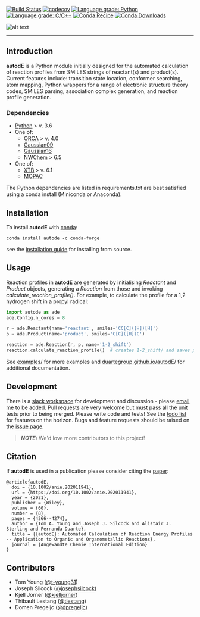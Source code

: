 [![Build Status](https://github.com/duartegroup/autodE/actions/workflows/pytest.yml/badge.svg)](https://github.com/duartegroup/autodE/actions) [![codecov](https://codecov.io/gh/duartegroup/autodE/branch/master/graph/badge.svg)](https://codecov.io/gh/duartegroup/autodE/branch/master) [![Language grade: Python](https://img.shields.io/lgtm/grade/python/g/duartegroup/autodE.svg?logo=lgtm&logoWidth=18)](https://lgtm.com/projects/g/duartegroup/autodE/context:python) [![Language grade: C/C++](https://img.shields.io/lgtm/grade/cpp/g/duartegroup/autodE.svg?logo=lgtm&logoWidth=18)](https://lgtm.com/projects/g/duartegroup/autodE/context:cpp) [![Conda Recipe](https://img.shields.io/badge/recipe-autode-green.svg)](https://anaconda.org/conda-forge/autode) [![Conda Downloads](https://img.shields.io/conda/dn/conda-forge/autode.svg)](https://anaconda.org/conda-forge/autode)

![alt text](autode/common/llogo.png)
***
## Introduction

**autodE** is a Python module initially designed for the automated calculation of reaction profiles from SMILES strings of 
reactant(s) and product(s). Current features include: transition state location, conformer searching, atom mapping,
Python wrappers for a range of electronic structure theory codes, SMILES parsing, association complex generation, and
 reaction profile generation.


### Dependencies
* [Python](https://www.python.org/) > v. 3.6
* One of:
   * [ORCA](https://sites.google.com/site/orcainputlibrary/home/) > v. 4.0
   * [Gaussian09](https://gaussian.com/glossary/g09/)
   * [Gaussian16](https://gaussian.com/gaussian16/)
   * [NWChem](http://www.nwchem-sw.org/index.php/Main_Page) > 6.5
* One of:
   * [XTB](https://www.chemie.uni-bonn.de/pctc/mulliken-center/software/xtb/xtb/) > v. 6.1
   * [MOPAC](http://openmopac.net/)

The Python dependencies are listed in requirements.txt are best satisfied using a conda install (Miniconda or Anaconda).

## Installation

To install **autodE** with [conda](https://anaconda.org/conda-forge/autode):
```
conda install autode -c conda-forge
```
see the [installation guide](https://duartegroup.github.io/autodE/install.html) for installing from source.

## Usage

Reaction profiles in  **autodE** are generated by initialising _Reactant_ and _Product_ objects, 
generating a _Reaction_ from those and invoking _calculate_reaction_profile()_. 
For example, to  calculate the profile for a 1,2 hydrogen shift in a propyl radical:

```python
import autode as ade
ade.Config.n_cores = 8

r = ade.Reactant(name='reactant', smiles='CC[C]([H])[H]')
p = ade.Product(name='product', smiles='C[C]([H])C')

reaction = ade.Reaction(r, p, name='1-2_shift')
reaction.calculate_reaction_profile()  # creates 1-2_shift/ and saves profile
```

See [examples/](https://github.com/duartegroup/autodE/tree/master/examples) for
more examples and [duartegroup.github.io/autodE/](https://duartegroup.github.io/autodE/) for
additional documentation.


## Development

There is a [slack workspace](https://autodeworkspace.slack.com) for development and discussion - please 
[email me](mailto:tom.young@chem.ox.ac.uk?subject=autodE%20slack) to be added. Pull requests are 
very welcome but must pass all the unit tests prior to being merged. Please write code and tests!
See the [todo list](https://github.com/duartegroup/autodE/projects/1) for features on the horizon. 
Bugs and feature requests should be raised on the [issue page](https://github.com/duartegroup/autodE/issues). 

> **_NOTE:_**  We'd love more contributors to this project! 


## Citation

If **autodE** is used in a publication please consider citing the [paper](https://doi.org/10.1002/anie.202011941):
 
```
@article{autodE,
  doi = {10.1002/anie.202011941},
  url = {https://doi.org/10.1002/anie.202011941},
  year = {2021},
  publisher = {Wiley},
  volume = {60},
  number = {8},
  pages = {4266--4274},
  author = {Tom A. Young and Joseph J. Silcock and Alistair J. Sterling and Fernanda Duarte},
  title = {{autodE}: Automated Calculation of Reaction Energy Profiles -- Application to Organic and Organometallic Reactions},
  journal = {Angewandte Chemie International Edition}
}
```


## Contributors

- Tom Young ([@t-young31](https://github.com/t-young31))
- Joseph Silcock ([@josephsilcock](https://github.com/josephsilcock))
- Kjell Jorner ([@kjelljorner](https://github.com/kjelljorner))
- Thibault Lestang ([@tlestang](https://github.com/tlestang))
- Domen Pregeljc ([@dpregeljc](https://github.com/dpregeljc))

